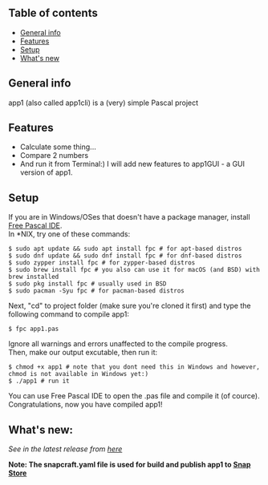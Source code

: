 ## Table of contents
* [General info](#general-info)
* [Features](#features)
* [Setup](#setup)
* [What's new](#whats-new)

## General info
app1 (also called app1cli) is a (very) simple Pascal project
	
## Features
* Calculate some thing...
* Compare 2 numbers
* And run it from Terminal:)
I will add new features to app1GUI - a GUI version of app1.
	
## Setup
If you are in Windows/OSes that doesn't have a package manager, install [Free Pascal IDE](https://www.freepascal.org/download.html). <br>
In *NIX, try one of these commands:

```
$ sudo apt update && sudo apt install fpc # for apt-based distros
$ sudo dnf update && sudo dnf install fpc # for dnf-based distros
$ sudo zypper install fpc # for zypper-based distros
$ sudo brew install fpc # you also can use it for macOS (and BSD) with brew installed
$ sudo pkg install fpc # usually used in BSD
$ sudo pacman -Syu fpc # for pacman-based distros
```
Next, "cd" to project folder (make sure you're cloned it first) and type the following command to compile app1:
```
$ fpc app1.pas
```
Ignore all warnings and errors unaffected to the compile progress. <br>
Then, make our output excutable, then run it:
``` 
$ chmod +x app1 # note that you dont need this in Windows and however, chmod is not available in Windows yet:)
$ ./app1 # run it 
```
You can use Free Pascal IDE to open the .pas file and compile it (of cource). <br>
Congratulations, now you have compiled app1!

## What's new:
*See in the latest release from [here](https://github.com/lebao3105/app1cli/releases/)*

<b>Note: The snapcraft.yaml file is used for build and publish app1 to [Snap Store](snapcraft.io)
